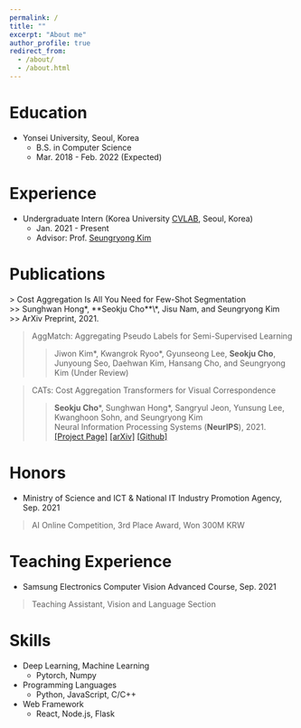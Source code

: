 ```yaml
---
permalink: /
title: ""
excerpt: "About me"
author_profile: true
redirect_from: 
  - /about/
  - /about.html
---
```


Education
======
* Yonsei University, Seoul, Korea
  * B.S. in Computer Science
  * Mar. 2018 - Feb. 2022 (Expected)

Experience
======
* Undergraduate Intern (Korea University <a href="https://cvlab.korea.ac.kr">CVLAB</a>, Seoul, Korea)
  * Jan. 2021 - Present
  * Advisor: Prof. <a href="https://seungryong.github.io">Seungryong Kim</a>

Publications
======
<i style='font-style: normal;'>
> Cost Aggregation Is All You Need for Few-Shot Segmentation<br>
>> Sunghwan Hong*, **Seokju Cho**\*, Jisu Nam, and Seungryong Kim<br>
>> ArXiv Preprint, 2021.

> AggMatch: Aggregating Pseudo Labels for Semi-Supervised Learning<br>
>> Jiwon Kim*, Kwangrok Ryoo*, Gyunseong Lee, **Seokju Cho**, Junyoung Seo, Daehwan Kim, Hansang Cho, and Seungryong Kim (Under Review)

> CATs: Cost Aggregation Transformers for Visual Correspondence
>> **Seokju Cho**\*, Sunghwan Hong*, Sangryul Jeon, Yunsung Lee, Kwanghoon Sohn, and Seungryong Kim<br>
>> Neural Information Processing Systems (**NeurIPS**), 2021.<br>
>> <a href="https://sunghwanhong.github.io/CATs/">[Project Page]</a> <a href="https://arxiv.org/abs/2106.02520">[arXiv]</a> <a href="https://github.com/SunghwanHong/Cost-Aggregation-transformers">[Github]</a>
</i>

Honors
======
* Ministry of Science and ICT & National IT Industry Promotion Agency, Sep. 2021
> AI Online Competition, 3rd Place Award, Won 300M KRW

Teaching Experience
======
* Samsung Electronics Computer Vision Advanced Course, Sep. 2021
> Teaching Assistant, Vision and Language Section

Skills
======
* Deep Learning, Machine Learning
  * Pytorch, Numpy
* Programming Languages
  * Python, JavaScript, C/C++
* Web Framework
  * React, Node.js, Flask
